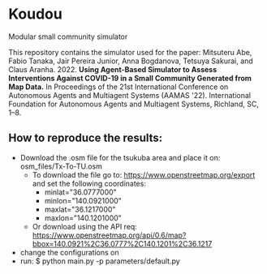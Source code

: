 # Koudou
Modular small community simulator

This repository contains the simulator used for the paper: Mitsuteru Abe, Fabio Tanaka, Jair Pereira Junior, Anna Bogdanova, Tetsuya Sakurai, and Claus Aranha. 2022. **Using Agent-Based Simulator to Assess Interventions Against COVID-19 in a Small Community Generated from Map Data.** In Proceedings of the 21st International Conference on Autonomous Agents and Multiagent Systems (AAMAS '22). International Foundation for Autonomous Agents and Multiagent Systems, Richland, SC, 1–8.

## How to reproduce the results:
- Download the .osm file for the tsukuba area and place it on: osm_files/Tx-To-TU.osm
    - To download the file go to: https://www.openstreetmap.org/export and set the following coordinates:
        - minlat="36.0777000" 
        - minlon="140.0921000" 
        - maxlat="36.1217000"
        - maxlon="140.1201000"
    - Or download using the API req:
        https://www.openstreetmap.org/api/0.6/map?bbox=140.0921%2C36.0777%2C140.1201%2C36.1217
- change the configurations on 
- run: $ python main.py -p parameters/default.py
